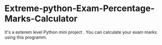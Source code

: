 # Extreme-python-Exam-Percentage-Marks-Calculator
It's a exterem level Python mini project . You can calculate your exam marks using this programm.

